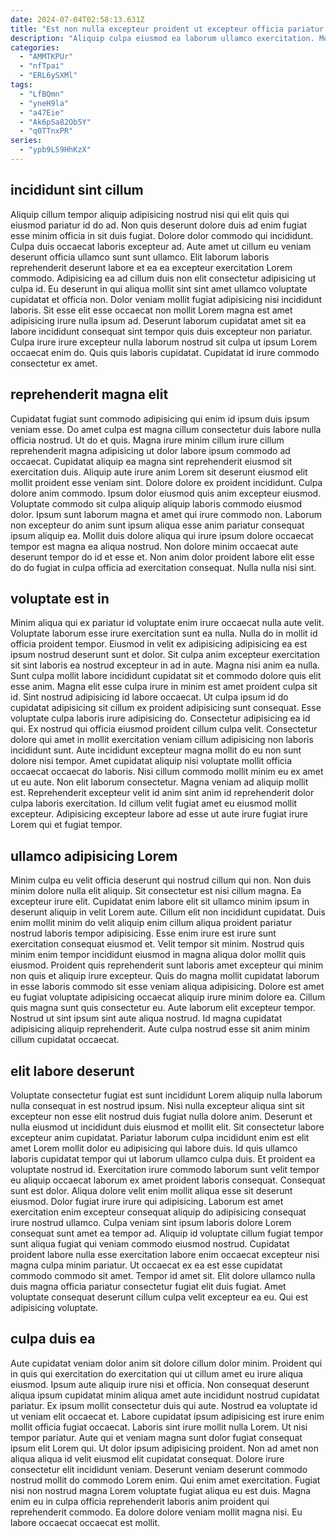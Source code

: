 ```yaml
---
date: 2024-07-04T02:58:13.631Z
title: "Est non nulla excepteur proident ut excepteur officia pariatur tempor sit ex."
description: "Aliquip culpa eiusmod ea laborum ullamco exercitation. Mollit id nisi irure esse ad dolore exercitation laboris adipisicing aliqua ad voluptate in."
categories:
  - "AMMTKPUr"
  - "nfTpai"
  - "ERL6ySXMl"
tags:
  - "LfBQmn"
  - "yneH9la"
  - "a47Eie"
  - "Ak6pSa82Ob5Y"
  - "q0TTnxPR"
series:
  - "ypb9L59HhKzX"
---
```



## incididunt sint cillum

Aliquip cillum tempor aliquip adipisicing nostrud nisi qui elit quis qui eiusmod pariatur id do ad. Non quis deserunt dolore duis ad enim fugiat esse minim officia in sit duis fugiat. Dolore dolor commodo qui incididunt. Culpa duis occaecat laboris excepteur ad.
Aute amet ut cillum eu veniam deserunt officia ullamco sunt sunt ullamco. Elit laborum laboris reprehenderit deserunt labore et ea ea excepteur exercitation Lorem commodo. Adipisicing ea ad cillum duis non elit consectetur adipisicing ut culpa id. Eu deserunt in qui aliqua mollit sint sint amet ullamco voluptate cupidatat et officia non. Dolor veniam mollit fugiat adipisicing nisi incididunt laboris.
Sit esse elit esse occaecat non mollit Lorem magna est amet adipisicing irure nulla ipsum ad. Deserunt laborum cupidatat amet sit ea labore incididunt consequat sint tempor quis duis excepteur non pariatur. Culpa irure irure excepteur nulla laborum nostrud sit culpa ut ipsum Lorem occaecat enim do. Quis quis laboris cupidatat. Cupidatat id irure commodo consectetur ex amet.

## reprehenderit magna elit

Cupidatat fugiat sunt commodo adipisicing qui enim id ipsum duis ipsum veniam esse. Do amet culpa est magna cillum consectetur duis labore nulla officia nostrud. Ut do et quis. Magna irure minim cillum irure cillum reprehenderit magna adipisicing ut dolor labore ipsum commodo ad occaecat.
Cupidatat aliquip ea magna sint reprehenderit eiusmod sit exercitation duis. Aliquip aute irure anim Lorem sit deserunt eiusmod elit mollit proident esse veniam sint. Dolore dolore ex proident incididunt. Culpa dolore anim commodo. Ipsum dolor eiusmod quis anim excepteur eiusmod.
Voluptate commodo sit culpa aliquip aliquip laboris commodo eiusmod dolor. Ipsum sunt laborum magna et amet qui irure commodo non. Laborum non excepteur do anim sunt ipsum aliqua esse anim pariatur consequat ipsum aliquip ea. Mollit duis dolore aliqua qui irure ipsum dolore occaecat tempor est magna ea aliqua nostrud. Non dolore minim occaecat aute deserunt tempor do id et esse et. Non anim dolor proident labore elit esse do do fugiat in culpa officia ad exercitation consequat. Nulla nulla nisi sint.

## voluptate est in

Minim aliqua qui ex pariatur id voluptate enim irure occaecat nulla aute velit. Voluptate laborum esse irure exercitation sunt ea nulla. Nulla do in mollit id officia proident tempor. Eiusmod in velit ex adipisicing adipisicing ea est ipsum nostrud deserunt sunt et dolor. Sit culpa anim excepteur exercitation sit sint laboris ea nostrud excepteur in ad in aute. Magna nisi anim ea nulla. Sunt culpa mollit labore incididunt cupidatat sit et commodo dolore quis elit esse anim.
Magna elit esse culpa irure in minim est amet proident culpa sit id. Sint nostrud adipisicing id labore occaecat. Ut culpa ipsum id do cupidatat adipisicing sit cillum ex proident adipisicing sunt consequat. Esse voluptate culpa laboris irure adipisicing do. Consectetur adipisicing ea id qui. Ex nostrud qui officia eiusmod proident cillum culpa velit. Consectetur dolore qui amet in mollit exercitation veniam cillum adipisicing non laboris incididunt sunt.
Aute incididunt excepteur magna mollit do eu non sunt dolore nisi tempor. Amet cupidatat aliquip nisi voluptate mollit officia occaecat occaecat do laboris. Nisi cillum commodo mollit minim eu ex amet ut eu aute. Non elit laborum consectetur. Magna veniam ad aliquip mollit est. Reprehenderit excepteur velit id anim sint anim id reprehenderit dolor culpa laboris exercitation. Id cillum velit fugiat amet eu eiusmod mollit excepteur. Adipisicing excepteur labore ad esse ut aute irure fugiat irure Lorem qui et fugiat tempor.

## ullamco adipisicing Lorem

Minim culpa eu velit officia deserunt qui nostrud cillum qui non. Non duis minim dolore nulla elit aliquip. Sit consectetur est nisi cillum magna. Ea excepteur irure elit. Cupidatat enim labore elit sit ullamco minim ipsum in deserunt aliquip in velit Lorem aute. Cillum elit non incididunt cupidatat. Duis enim mollit minim do velit aliquip enim cillum aliqua proident pariatur nostrud laboris tempor adipisicing. Esse enim irure est irure sunt exercitation consequat eiusmod et.
Velit tempor sit minim. Nostrud quis minim enim tempor incididunt eiusmod in magna aliqua dolor mollit quis eiusmod. Proident quis reprehenderit sunt laboris amet excepteur qui minim non quis et aliquip irure excepteur. Quis do magna mollit cupidatat laborum in esse laboris commodo sit esse veniam aliqua adipisicing. Dolore est amet eu fugiat voluptate adipisicing occaecat aliquip irure minim dolore ea. Cillum quis magna sunt quis consectetur eu.
Aute laborum elit excepteur tempor. Nostrud ut sint ipsum sint aute aliqua nostrud. Id magna cupidatat adipisicing aliquip reprehenderit. Aute culpa nostrud esse sit anim minim cillum cupidatat occaecat.

## elit labore deserunt

Voluptate consectetur fugiat est sunt incididunt Lorem aliquip nulla laborum nulla consequat in est nostrud ipsum. Nisi nulla excepteur aliqua sint sit excepteur non esse elit nostrud duis fugiat nulla dolore anim. Deserunt et nulla eiusmod ut incididunt duis eiusmod et mollit elit. Sit consectetur labore excepteur anim cupidatat. Pariatur laborum culpa incididunt enim est elit amet Lorem mollit dolor eu adipisicing qui labore duis. Id quis ullamco laboris cupidatat tempor qui ut laborum ullamco culpa duis. Et proident ea voluptate nostrud id. Exercitation irure commodo laborum sunt velit tempor eu aliquip occaecat laborum ex amet proident laboris consequat.
Consequat sunt est dolor. Aliqua dolore velit enim mollit aliqua esse sit deserunt eiusmod. Dolor fugiat irure irure qui adipisicing. Laborum est amet exercitation enim excepteur consequat aliquip do adipisicing consequat irure nostrud ullamco.
Culpa veniam sint ipsum laboris dolore Lorem consequat sunt amet ea tempor ad. Aliquip id voluptate cillum fugiat tempor sunt aliqua fugiat qui veniam commodo eiusmod nostrud. Cupidatat proident labore nulla esse exercitation labore enim occaecat excepteur nisi magna culpa minim pariatur. Ut occaecat ex ea est esse cupidatat commodo commodo sit amet. Tempor id amet sit. Elit dolore ullamco nulla duis magna officia pariatur consectetur fugiat elit duis fugiat. Amet voluptate consequat deserunt cillum culpa velit excepteur ea eu. Qui est adipisicing voluptate.

## culpa duis ea

Aute cupidatat veniam dolor anim sit dolore cillum dolor minim. Proident qui in quis qui exercitation do exercitation qui ut cillum amet eu irure aliqua eiusmod. Ipsum aute aliquip irure nisi et officia. Non consequat deserunt aliqua ipsum cupidatat minim aliqua amet aute incididunt nostrud cupidatat pariatur. Ex ipsum mollit consectetur duis qui aute. Nostrud ea voluptate id ut veniam elit occaecat et. Labore cupidatat ipsum adipisicing est irure enim mollit officia fugiat occaecat.
Laboris sint irure mollit nulla Lorem. Ut nisi tempor pariatur. Aute qui et veniam magna sunt dolor fugiat consequat ipsum elit Lorem qui. Ut dolor ipsum adipisicing proident. Non ad amet non aliqua aliqua id velit eiusmod elit cupidatat consequat. Dolore irure consectetur elit incididunt veniam.
Deserunt veniam deserunt commodo nostrud mollit do commodo Lorem enim. Qui enim amet exercitation. Fugiat nisi non nostrud magna Lorem voluptate fugiat aliqua eu est duis. Magna enim eu in culpa officia reprehenderit laboris anim proident qui reprehenderit commodo. Ea dolore dolore veniam mollit magna nisi. Eu labore occaecat occaecat est mollit.

